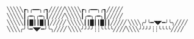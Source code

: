 ╲╲╲╲╲┏╮╭━━╮╭┓╱╱╱╱╱╲╲╲╲╲┏╮╭━━╮╭┓╱╱╱╱╱
╲╲╲╲╲┃╭━╮╭━╮┃╱╱╱╱╱╲╲╲╲╲┃╭━╮╭━╮┃╱╱╱╱╱    
╲╲╲╲╲┃┃█┃┃█┃┃╱╱╱╱╱  ╲╲╲╲╲┃┃█┃┃█┃┃╱╱╱╱╱
╲╲╲╲╭╯╰━◥◤━╯╰╮╱╱╱╱ ╲╲╲╲╭╯╰━◥◤━╯╰╮╱╱╱╱
╲╲╲╲╯╯╯╯┊┊╰╰╰╰╱╱╱╱╲╲╲╲╯╯╯╯┊┊╰╰╰╰╱╱╱╱
